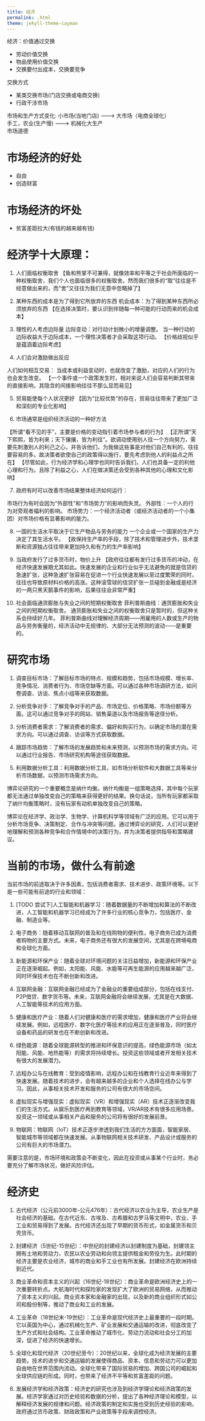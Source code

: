 ```yaml
---
title: 经济
permalink: .html
theme: jekyll-theme-cayman
---
```


经济：价值通过交换
- 劳动价值交换
- 物品使用价值交换
- 交换要付出成本，交换要竞争

交换方式
- 某类交换市场(门店交换或电商交换)
- 行政干涉市场

市场和生产方式变化:
小市场(当地门店)   ---> 大市场（电商全球化）  
手工，农业(生产慢) ---> 机械化大生产  
市场道德

# 市场经济的好处
- 自由
- 创造财富

# 市场经济的坏处
- 贫富差距拉大(有钱的越来越有钱)

# 经济学十大原理： 

1. 人们面临权衡取舍 
 【鱼和熊掌不可兼得，就像效率和平等之于社会所面临的一种权衡取舍，我们个人也面临很多的权衡取舍。然而我们很多的“取”往往是不经意做出来的，而“舍”又往往为我们无意中忽略掉了】

2. 某种东西的成本是为了得到它所放弃的东西
  机会成本：为了得到某种东西所必须放弃的东西
 【在选择决策时，要认识到伴随每一种可能的行动而来的机会成本】 

3. 理性的人考虑边际量 
  边际变动：对行动计划微小的增量调整。
  当一种行动的边际收益大于边际成本，一个理性决策者才会采取这项行动。
 【价格歧视似乎是蕴涵着边际考虑】 

4. 人们会对激励做出反应

人们如何相互交易： 当成本或利益变动时，也就改变了激励，对应的人们的行为也会发生改变。
 【一个事件或一个政策发生时，相对来说人们会容易判断其带来的直接影响，其隐含的间接影响往往不那么显而易见】 


5. 贸易能使每个人状况更好 
 【因为“比较优势”的存在，贸易往往带来了更加广泛和深刻的专业化影响】

6. 市场通常是组织经济活动的一种好方法 

 【所谓“看不见的手”，主要是价格的变动指引着市场参与者的行为】
 【正所谓“天下熙熙，皆为利来；天下攘攘，皆为利往”。欲调动使用别人往一个方向努力，需要先刺激别人的利己之心，并告诉他们，为我做这些事是对他们自己有利的，往往要容易的多。故决策者欲使自己的政策得以施行，要先考虑到他人的利益点之所在】
 【尽管如此，行为经济学和心理学也同时告诉我们，人们也具备一定的利他心理和行为。且除了利益之心，人们在做决策还会受到各种其他的心理和文化影响】

7. 政府有时可以改善市场结果整体经济如何运行： 

  市场行为有时会因为“外部性”和“市场势力”的影响而失灵。
  外部性：一个人的行为对旁观者福利的影响。
  市场势力：一个经济活动者（或经济活动者的一个小集团）对市场价格有显著影响的能力。

8. 一国的生活水平取决于它生产物品与劳务的能力
 一个企业或一个国家的生产力决定了其生活水平。
 【故保持生产率的手段，除了技术和管理进步外，技术垄断和资源独占往往带来更加持久和有力的生产率影响】 
 
9. 当政府发行了过多货币时，物价上升 
【政府往往都有发行过多货币的冲动，在经济快速发展期尤其如此。快速发展的企业和行业似乎无法避免的就是信贷的急速扩张，这种急速扩张容易在促进一个行业快速发展以至过度繁荣的同时，往往也导致原材料价格的高涨。这种滚雪球的信贷扩张一旦碰到金融或是经济的一两只黑天鹅事件的影响，后果往往会非常严重】 

10.  社会面临通货膨胀与失业之间的短期权衡取舍
 菲利普斯曲线：通货膨胀和失业之间的短期权衡取舍。
 通货膨胀和失业之间的权衡取舍只是暂时的，但这种关系会持续好几年。
 菲利普斯曲线对理解经济周期——用雇用的人数或生产的物品与劳务衡量的，经济活动中无规律的、大部分无法预测的波动——是重要的。

# 研究市场

1. 调查目标市场：了解目标市场的特点、规模和趋势，包括市场规模、增长率、竞争情况、消费者行为、市场空缺等方面。可以通过各种市场调研方法，如问卷调查、访谈、焦点小组等来获取数据。

2. 分析竞争对手：了解竞争对手的产品、市场定位、价格策略、市场份额等方面。这可以通过竞争对手的网站、销售渠道以及市场报告等途径分析。

3. 分析消费者需求：了解消费者的需求、偏好和购买行为，以确定市场的潜在需求方向。可以通过调查、访谈等方式获取数据。

4. 跟踪市场趋势：了解市场的发展趋势和未来预测，以预测市场的需求方向。可以通过行业报告、市场研究机构等途径获取数据。

5. 利用数据分析工具：利用数据分析工具，如市场分析软件和大数据工具等来分析市场数据，以预测市场需求方向。

博弈论研究的一个重要概念是纳什均衡。纳什均衡是一组策略选择，其中每个玩家都无法通过单独改变自己的策略来获得更好的结果。换句话说，当所有玩家都采取了纳什均衡策略时，没有玩家有动机单独改变自己的策略。

博弈论在经济学、政治学、生物学、计算机科学等领域有广泛的应用。它可以用于分析市场竞争、决策制定、合作与冲突等问题。通过博弈论的研究，人们可以更好地理解和预测各种竞争和合作情境中的决策行为，并为决策者提供指导和策略建议。

# 当前的市场，做什么有前途

当前市场的前途取决于许多因素，包括消费者需求、技术进步、政策环境等。以下是一些可能有前途的行业和领域：

1. [TODO 尝试下]人工智能和机器学习：随着数据量的不断增加和算法的不断改进，人工智能和机器学习已经成为了许多行业的核心竞争力，包括医疗、金融、制造业等。

2. 电子商务：随着移动互联网的普及和在线购物的便利性，电子商务已成为消费者购物的主要方式。未来，电子商务还有很大的发展空间，尤其是在跨境电商和全球化方面。

3. 新能源和环保产业：随着全球对环境问题的关注日益增加，新能源和环保产业正在逐渐崛起。例如，太阳能、风能、水能等可再生能源的应用越来越广泛，同时环保技术也在不断创新和改进。

4. 互联网金融：互联网金融已经成为了金融业的重要组成部分，包括在线支付、P2P借贷、数字货币等。未来，互联网金融将会继续发展，尤其是在大数据、人工智能等技术的应用方面。

5. 健康和医疗产业：随着人们对健康和医疗的需求增加，健康和医疗产业将会继续发展。例如，远程医疗、数字化医疗等技术的应用正在逐渐普及，同时医疗设备和药品的研发也在不断创新和改进。

6. 绿色能源：随着全球能源转型的推进和环保意识的提高，绿色能源市场（如太阳能、风能、地热能等）的需求将持续增长。投资这些领域或者开发相关技术有很大的发展潜力。

9. 远程办公与在线教育：受到疫情影响，远程办公和在线教育行业近年来得到了快速发展。随着技术的进步，会有越来越多的企业和个人选择在线办公与学习。因此，从事相关技术开发和服务的公司有很大的市场空间。

10. 虚拟现实与增强现实：虚拟现实（VR）和增强现实（AR）技术正逐渐改变我们的生活方式。从娱乐到医疗再到教育等领域，VR/AR技术有很多应用场景。投资这一领域或从事相关产品和服务的公司将有很好的发展前景。

11. 物联网：物联网（IoT）技术正逐步渗透到我们生活的方方面面，智能家居、智能城市等领域都在快速发展。从事物联网相关技术研发、产品设计或服务的公司有巨大的市场潜力。

需要注意的是，市场环境和政策会不断变化，因此在投资或从事某个行业时，务必要充分了解市场状况，做好风险评估。

# 经济史


1. 古代经济（公元前3000年-公元476年）：古代经济以农业为主导，农业生产是社会经济的基础。在古代近东、古埃及、古希腊和古罗马等文明中，农业、手工业和贸易得到了发展。古代经济还出现了早期的货币形式，如金属货币和贝壳货币。

2. 封建经济（5世纪-15世纪）：中世纪的封建经济以封建制度为基础，封建领主拥有土地和劳动力，农民以农业劳动和向领主提供租金和劳役为生。此时期的经济主要是农业经济，城市的商业和手工业也有所发展。封建经济在欧洲持续到近代。

3. 商业革命和资本主义的兴起（16世纪-18世纪）：商业革命是欧洲经济史上的一次重要转折点。大航海时代和探险家的发现扩大了欧洲的贸易网络，从而推动了资本主义的兴起。商业资本家和金融家的出现，以及新的商业组织形式如公司和股份制等，推动了商业和工业的发展。

4. 工业革命（18世纪末-19世纪）：工业革命是现代经济史上最重要的一段时期。它以英国为中心，通过机械化生产、矿业发展和交通运输的改进，彻底改变了生产方式和社会结构。工业革命推动了城市化、劳动力流动和社会分工的加深，促进了经济的快速增长。

5. 全球化和现代经济（20世纪至今）：20世纪以来，全球化成为经济发展的主要趋势。技术的进步和交通运输的发展使得商品、资本、信息和劳动力可以更加自由地在世界范围内流动。全球化带来了国际贸易的增加、跨国公司的崛起和全球供应链的形成。同时，也带来了经济不平等和贫富差距的问题。

6. 发展经济学和经济政策：经济史的研究也涉及到经济学理论和经济政策的发展。经济学家通过对历史经验和数据的分析，提出了各种经济理论和模型，以解释经济发展的规律和问题。经济政策的制定和实施也受到历史经验的影响，政府通过货币政策、财政政策和产业政策等手段来调控经济。


